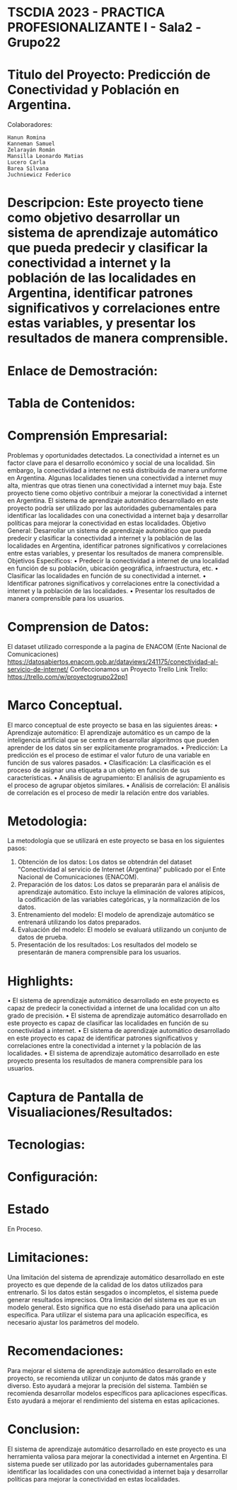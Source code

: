 # TSCDIA 2023 - PRACTICA PROFESIONALIZANTE I - Sala2 -Grupo22

# Titulo del Proyecto: Predicción de Conectividad y Población en Argentina.

Colaboradores:

    Hanun Romina
    Kanneman Samuel
    Zelarayán Román
    Mansilla Leonardo Matias
    Lucero Carla
    Barea Silvana
    Juchniewicz Federico

# Descripcion: Este proyecto tiene como objetivo desarrollar un sistema de aprendizaje automático que pueda predecir y clasificar la conectividad a internet y la población de las localidades en Argentina, identificar patrones significativos y correlaciones entre estas variables, y presentar los resultados de manera comprensible.


# Enlace de Demostración:

# Tabla de Contenidos:

# Comprensión Empresarial:

Problemas y  oportunidades detectados.
La conectividad a internet es un factor clave para el desarrollo económico y social de una localidad. Sin embargo, la conectividad a internet no está distribuida de manera uniforme en Argentina. Algunas localidades tienen una conectividad a internet muy alta, mientras que otras tienen una conectividad a internet muy baja.
Este proyecto tiene como objetivo contribuir a mejorar la conectividad a internet en Argentina. El sistema de aprendizaje automático desarrollado en este proyecto podría ser utilizado por las autoridades gubernamentales para identificar las localidades con una conectividad a internet baja y desarrollar políticas para mejorar la conectividad en estas localidades.
Objetivo General:
Desarrollar un sistema de aprendizaje automático que pueda predecir y clasificar la conectividad a internet y la población de las localidades en Argentina, identificar patrones significativos y correlaciones entre estas variables, y presentar los resultados de manera comprensible.
Objetivos Específicos:
•	Predecir la conectividad a internet de una localidad en función de su población, ubicación geográfica, infraestructura, etc.
•	Clasificar las localidades en función de su conectividad a internet.
•	Identificar patrones significativos y correlaciones entre la conectividad a internet y la población de las localidades.
•	Presentar los resultados de manera comprensible para los usuarios.

# Comprension de Datos:
El dataset utilizado corresponde a la pagina de ENACOM (Ente Nacional de Comunicaciones) 
https://datosabiertos.enacom.gob.ar/dataviews/241175/conectividad-al-servicio-de-internet/
Confeccionamos un Proyecto Trello Link Trello: https://trello.com/w/proyectogrupo22pp1

# Marco Conceptual.
El marco conceptual de este proyecto se basa en las siguientes áreas:
•	Aprendizaje automático: El aprendizaje automático es un campo de la inteligencia artificial que se centra en desarrollar algoritmos que pueden aprender de los datos sin ser explícitamente programados.
•	Predicción: La predicción es el proceso de estimar el valor futuro de una variable en función de sus valores pasados.
•	Clasificación: La clasificación es el proceso de asignar una etiqueta a un objeto en función de sus características.
•	Análisis de agrupamiento: El análisis de agrupamiento es el proceso de agrupar objetos similares.
•	Análisis de correlación: El análisis de correlación es el proceso de medir la relación entre dos variables.

# Metodologia:
La metodología que se utilizará en este proyecto se basa en los siguientes pasos:
1.	Obtención de los datos: Los datos se obtendrán del dataset "Conectividad al servicio de Internet (Argentina)" publicado por el Ente Nacional de Comunicaciones (ENACOM).
2.	Preparación de los datos: Los datos se prepararán para el análisis de aprendizaje automático. Esto incluye la eliminación de valores atípicos, la codificación de las variables categóricas, y la normalización de los datos.
3.	Entrenamiento del modelo: El modelo de aprendizaje automático se entrenará utilizando los datos preparados.
4.	Evaluación del modelo: El modelo se evaluará utilizando un conjunto de datos de prueba.
5.	Presentación de los resultados: Los resultados del modelo se presentarán de manera comprensible para los usuarios.
   
# Highlights:
•	El sistema de aprendizaje automático desarrollado en este proyecto es capaz de predecir la conectividad a internet de una localidad con un alto grado de precisión.
•	El sistema de aprendizaje automático desarrollado en este proyecto es capaz de clasificar las localidades en función de su conectividad a internet.
•	El sistema de aprendizaje automático desarrollado en este proyecto es capaz de identificar patrones significativos y correlaciones entre la conectividad a internet y la población de las localidades.
•	El sistema de aprendizaje automático desarrollado en este proyecto presenta los resultados de manera comprensible para los usuarios.

# Captura de Pantalla de Visualiaciones/Resultados:

# Tecnologias:

# Configuración:

# Estado
En Proceso.

# Limitaciones:
Una limitación del sistema de aprendizaje automático desarrollado en este proyecto es que depende de la calidad de los datos utilizados para entrenarlo. Si los datos están sesgados o incompletos, el sistema puede generar resultados imprecisos.
Otra limitación del sistema es que es un modelo general. Esto significa que no está diseñado para una aplicación específica. Para utilizar el sistema para una aplicación específica, es necesario ajustar los parámetros del modelo.

# Recomendaciones:
Para mejorar el sistema de aprendizaje automático desarrollado en este proyecto, se recomienda utilizar un conjunto de datos más grande y diverso. Esto ayudará a mejorar la precisión del sistema.
También se recomienda desarrollar modelos específicos para aplicaciones específicas. Esto ayudará a mejorar el rendimiento del sistema en estas aplicaciones.


# Conclusion:
El sistema de aprendizaje automático desarrollado en este proyecto es una herramienta valiosa para mejorar la conectividad a internet en Argentina. El sistema puede ser utilizado por las autoridades gubernamentales para identificar las localidades con una conectividad a internet baja y desarrollar políticas para mejorar la conectividad en estas localidades.


